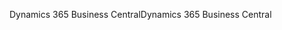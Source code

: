 <span data-ttu-id="1dd3f-101">Dynamics 365 Business Central</span><span class="sxs-lookup"><span data-stu-id="1dd3f-101">Dynamics 365 Business Central</span></span>
